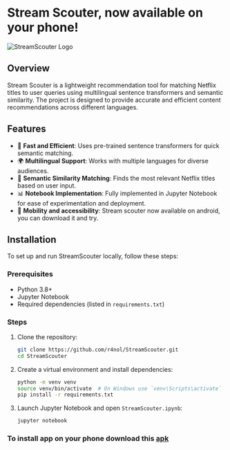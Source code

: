 # **Stream Scouter, now available on your phone!**
<picture>
  <source media="(prefers-color-scheme: dark)" srcset="https://placehold.co/800x200/EEE/31343C?font=poppins&text=Stream%20Scouter">
  <source media="(prefers-color-scheme: light)" srcset="https://placehold.co/800x200/31343C/EEE?font=poppins&text=Stream%20Scouter">
  <img alt="StreamScouter Logo" src="https://placehold.co/800x200/31343C/EEE?font=poppins&text=Stream%20Scouter">
</picture>

## Overview
Stream Scouter is a lightweight recommendation tool for matching Netflix titles to user queries using multilingual sentence transformers and semantic similarity. The project is designed to provide accurate and efficient content recommendations across different languages.

## Features
- 🚀 **Fast and Efficient**: Uses pre-trained sentence transformers for quick semantic matching.
- 🌍 **Multilingual Support**: Works with multiple languages for diverse audiences.
- 🔎 **Semantic Similarity Matching**: Finds the most relevant Netflix titles based on user input.
- 📊 **Notebook Implementation**: Fully implemented in Jupyter Notebook for ease of experimentation and deployment.
- 📱 **Mobility and accessibility**: Stream scouter now available on android, you can download it and try.

## Installation
To set up and run StreamScouter locally, follow these steps:

### Prerequisites
- Python 3.8+
- Jupyter Notebook
- Required dependencies (listed in `requirements.txt`)

### Steps
1. Clone the repository:
   ```bash
   git clone https://github.com/r4nol/StreamScouter.git
   cd StreamScouter
   ```
2. Create a virtual environment and install dependencies:
   ```bash
   python -m venv venv
   source venv/bin/activate  # On Windows use `venv\Scripts\activate`
   pip install -r requirements.txt
   ```
3. Launch Jupyter Notebook and open `StreamScouter.ipynb`:
   ```bash
   jupyter notebook
   ```

### To install app on your phone download this [apk](https://github.com/w1lderr/StreamScouterAndroidApp/blob/master/app-debug.apk)
